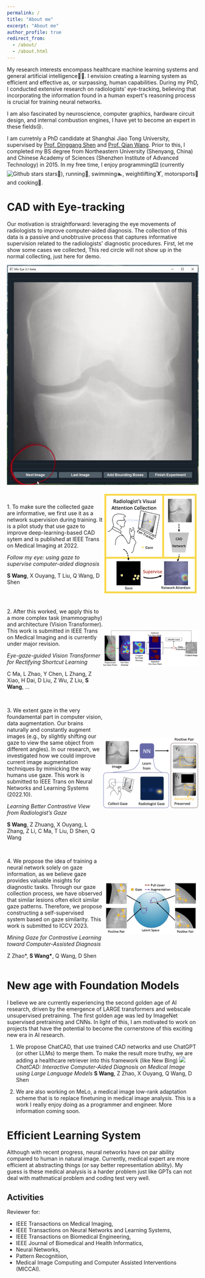 ```yaml
---
permalink: /
title: "About me"
excerpt: "About me"
author_profile: true
redirect_from: 
  - /about/
  - /about.html
---
```



My research interests encompass healthcare machine learning systems and general artificial intelligence🧠🤖. I envision creating a learning system as efficient and effective as, or surpassing, human capabilities. During my PhD, I conducted extensive research on radiologists' eye-tracking, believing that incorporating the information found in a human expert's reasoning process is crucial for training neural networks.

I am also fascinated by neuroscience, computer graphics, hardware circuit design, and internal combustion engines, I have yet to become an expert in these fields😢.

I am curretnly a PhD candidate at Shanghai Jiao Tong University, supervised by [Prof. Dinggang Shen](http://idea.bme.shanghaitech.edu.cn) and [Prof. Qian Wang](https://qianwang.space). 
Prior to this, I completed my BS degree from Northeastern University (Shenyang, China) and Chinese Academy of Sciences (Shenzhen Institute of Advanced Technology) in 2015. In my free time, I enjoy programming⌨️ (currently ![Github stars](https://img.shields.io/github/stars/jamesqfreeman?style=social) stars🌟), running🏃, swimming🏊, weightlifting🏋️, motorsports🏁 and cooking🍳.


CAD with Eye-tracking
======
Our motivation is straightforward: leveraging the eye movements of radiologists to improve computer-aided diagnosis. The collection of this data is a passive and unobtrusive process that captures informative supervision related to the radiologists' diagnostic procedures. First, let me show some cases we collected, This red circle will not show up in the normal collecting, just here for demo.
<div style="text-align: center;">
  <img src="/images/demo-2.gif" alt="Gaze supervision" width="width:50%;" />
</div>

<br>

<div style="display: flex; align-items: center;">
  <div style="flex: 1;">
    <p>1. To make sure the collected gaze are informative, we first use it as a network supervision during training. It is a pilot study that use gaze to improve deep-learning-based CAD sytem and is published at IEEE Trans on Medical Imaging at 2022. </p>
    <p><i>Follow my eye: using gaze to supervise computer-aided diagnosis </i></p>
    <p><b>S Wang</b>, X Ouyang, T Liu, Q Wang, D Shen</p>
  </div>

  <div style="flex: 1;">
    <img src="/images/Follow_my_eye.png" alt="Gaze supervision" width="width:50%;" />
  </div>
</div>

<br>

<div style="display: flex; align-items: center;">
  <div style="flex: 1;">
    <p>2. After this worked, we apply this to a more complex task (mammography) and architecture (Vision Transformer). This work is submitted in IEEE Trans on Medical Imaging and is currently under major revision. </p>
    <p><i>Eye-gaze-guided Vision Transformer for Rectifying Shortcut Learning</i></p>
    <p>C Ma, L Zhao, Y Chen, L Zhang, Z Xiao, H Dai, D Liu, Z Wu, Z Liu, <b>S Wang</b>, ...</p>
  </div>
  <div style="flex: 1;">
    <img src="/images/vitGaze.png" alt="On vision transformer" width="width:50%;" />
  </div>
</div>

<br>

<div style="display: flex; align-items: center;">
  <div style="flex: 1;">
    <p>3. We extent gaze in the very foundamental part in computer vision, data augmentation. Our brains naturally and constantly augment images (e.g., by slightly shifting our gaze to view the same object from different angles). In our research, we investigated how we could improve current image augmentation techniques by mimicking the way humans use gaze. This work is submitted to IEEE Trans on Neural Networks and Learning Systems (2022.10). </p>
    <p><i>Learning Better Contrastive View from Radiologist’s Gaze</i></p>
    <p><b>S Wang</b>, Z Zhuang, X Ouyang, L Zhang, Z Li, C Ma, T Liu, D Shen, Q Wang</p>
  </div>
  <div style="flex: 1;">
    <img src="/images/focus_contrast.png" alt="Gaze in augmentation" width="width:50%;" />
  </div>
</div>

<br>

<div style="display: flex; align-items: center;">
  <div style="flex: 1;">
    <p>4. We propose the idea of training a neural network solely on gaze information, as we believe gaze provides valuable insights for diagnostic tasks. Through our gaze collection process, we have observed that similar lesions often elicit similar gaze patterns. Therefore, we propose constructing a self-supervised system based on gaze similarity. This work is submitted to ICCV 2023.</p>
    <p><i>Mining Gaze for Contrastive Learning toward Computer-Assisted Diagnosis</i></p>
    <p>Z Zhao*, <b>S Wang*</b>, Q Wang, D Shen</p>
  </div>
  <div style="flex: 1;">
    <img src="/images/McGIP.png" alt="Self-supervision with Gaze" width="width:50%;" />
  </div>
</div>


New age with Foundation Models
======
I believe we are currently experiencing the second golden age of AI research, driven by the emergence of LARGE transformers and webscale unsupervised pretraining. The first golden age was led by ImageNet supervised pretraining and CNNs. In light of this, I am motivated to work on projects that have the potential to become the cornerstone of this exciting new era in AI research.

1. We propose ChatCAD, that use trained CAD networks and use ChatGPT (or other LLMs) to merge them. To make the result more truthy, we are adding a healthcare retriever into this framework (like New Bing)
![](ChatCAD.png)
*ChatCAD: Interactive Computer-Aided Diagnosis on Medical Image using Large Language Models*
**S Wang**, Z Zhao, X Ouyang, Q Wang, D Shen

2. We are also working on MeLo, a medical image low-rank adaptation scheme that is to replace finetuning in medical image analysis. This is a work I really enjoy doing as a programmer and engineer. More information coming soon.


Efficient Learning System
======
Although with recent progress, neural networks have on par ability compared to human in natural image. Currently, medical expert are more efficient at abstracting things (or say better representation ability). 
My guess is these medical analysis is a harder problem just like GPTs can not deal with mathmatical problem and coding test very well. 






Activities
------
Reviewer for:
- IEEE Transactions on Medical Imaging, 
- IEEE Transactions on Neural Networks and Learning Systems, 
- IEEE Transactions on Biomedical Engineering, 
- IEEE Journal of Biomedical and Health Informatics,
- Neural Networks,
- Pattern Recognitiion,
- Medical Image Computing and Computer Assisted Interventions (MICCAI).


